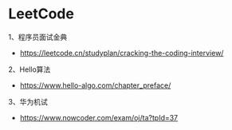 # LeetCode
1、程序员面试金典
* https://leetcode.cn/studyplan/cracking-the-coding-interview/

2、Hello算法
* https://www.hello-algo.com/chapter_preface/

3、华为机试
* https://www.nowcoder.com/exam/oj/ta?tpId=37

